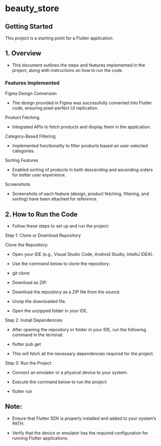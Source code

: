 # beauty_store


## Getting Started

This project is a starting point for a Flutter application.

<h2>1. Overview</h2>

- This document outlines the steps and features implemented in the project, along with instructions on how to run the code.

<h3>Features Implemented</h3>



Figma Design Conversion

- The design provided in Figma was successfully converted into Flutter code, ensuring pixel-perfect UI replication.

Product Fetching

- Integrated APIs to fetch products and display them in the application.

Category-Based Filtering

- Implemented functionality to filter products based on user-selected categories.

Sorting Features

- Enabled sorting of products in both descending and ascending orders for better user experience.

Screenshots

- Screenshots of each feature (design, product fetching, filtering, and sorting) have been attached for reference.




<h2>2. How to Run the Code</h2>

- Follow these steps to set up and run the project:

Step 1: Clone or Download Repository

Clone the Repository:

- Open your IDE (e.g., Visual Studio Code, Android Studio, IntelliJ IDEA).

- Use the command below to clone the repository:

- git clone <repository-url>

- Download as ZIP:

- Download the repository as a ZIP file from the source.

- Unzip the downloaded file.

- Open the unzipped folder in your IDE.

Step 2: Install Dependencies

- After opening the repository or folder in your IDE, run the following command in the terminal:

- flutter pub get

- This will fetch all the necessary dependencies required for the project.

Step 3: Run the Project

- Connect an emulator or a physical device to your system.

- Execute the command below to run the project:

- flutter run

<h2>Note:</h2>

- Ensure that Flutter SDK is properly installed and added to your system’s PATH.

- Verify that the device or emulator has the required configuration for running Flutter applications.
